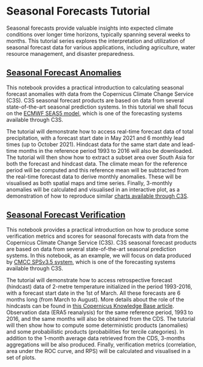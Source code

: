 # Seasonal Forecasts Tutorial

Seasonal forecasts provide valuable insights into expected climate conditions over longer time horizons, typically spanning several weeks to months. This tutorial series explores the interpretation and utilization of seasonal forecast data for various applications, including agriculture, water resource management, and disaster preparedness.

## [Seasonal Forecast Anomalies](../notebooks/sf-anomalies/sf-anomalies.ipynb)

This notebook provides a practical introduction to calculating seasonal forecast anomalies with data from the Copernicus Climate Change Service (C3S). C3S seasonal forecast products are based on data from several state-of-the-art seasonal prediction systems. In this tutorial we shall focus on the [ECMWF SEAS5 model](https://confluence.ecmwf.int/display/CKB/Description+of+SEAS5+C3S+contribution), which is one of the forecasting systems available through C3S.

The tutorial will demonstrate how to access real-time forecast data of total precipitation, with a forecast start date in May 2021 and 6 monthly lead times (up to October 2021). Hindcast data for the same start date and lead-time months in the reference period 1993 to 2016 will also be downloaded. The tutorial will then show how to extract a subset area over South Asia for both the forecast and hindcast data. The climate mean for the reference period will be computed and this reference mean will be subtracted from the real-time forecast data to derive monthly anomalies. These will be visualised as both spatial maps and time series. Finally, 3-monthly anomalies will be calculated and visualised in an interactive plot, as a demonstration of how to reproduce similar [charts available through C3S](https://climate.copernicus.eu/charts/c3s_seasonal/).

## [Seasonal Forecast Verification](../notebooks/sf-verification/sf-verification.ipynb)

This notebook provides a practical introduction on how to produce some verification metrics and scores for seasonal forecasts with data from the Copernicus Climate Change Service (C3S). C3S seasonal forecast products are based on data from several state-of-the-art seasonal prediction systems. In this notebook, as an example, we will focus on data produced by [CMCC SPSv3.5 system](https://confluence.ecmwf.int/display/CKB/Description+of+CMCC-CM2-v20191201+C3S+contribution), which is one of the forecasting systems available through C3S.

The tutorial will demonstrate how to access retrospective forecast (hindcast) data of 2-metre temperature initialized in the period 1993-2016, with a forecast start date in the 1st of March. All these forecasts are 6 months long (from March to August). More details about the role of the hindcasts can be found in [this Copernicus Knowledge Base article](https://confluence.ecmwf.int/display/CKB/Seasonal+forecasts+and+the+Copernicus+Climate+Change+Service). Observation data (ERA5 reanalysis) for the same reference period, 1993 to 2016, and the same months will also be obtained from the CDS. The tutorial will then show how to compute some deterministic products (anomalies) and some probabilistic products (probabilities for tercile categories). In addition to the 1-month average data retrieved from the CDS, 3-months aggregations will be also produced. Finally, verification metrics (correlation, area under the ROC curve, and RPS) will be calculated and visualised in a set of plots.

